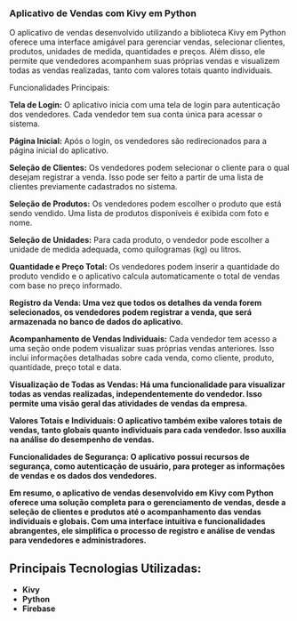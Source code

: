### Aplicativo de Vendas com Kivy em Python

O aplicativo de vendas desenvolvido utilizando a biblioteca Kivy em Python oferece uma interface amigável para gerenciar vendas, selecionar clientes, produtos, unidades de medida, quantidades e preços. Além disso, ele permite que vendedores acompanhem suas próprias vendas e visualizem todas as vendas realizadas, tanto com valores totais quanto individuais.

Funcionalidades Principais:

<b>Tela de Login:</b> O aplicativo inicia com uma tela de login para autenticação dos vendedores. Cada vendedor tem sua conta única para acessar o sistema.

<b>Página Inicial:</b> Após o login, os vendedores são redirecionados para a página inicial do aplicativo.

<b>Seleção de Clientes:</b> Os vendedores podem selecionar o cliente para o qual desejam registrar a venda. Isso pode ser feito a partir de uma lista de clientes previamente cadastrados no sistema.

<b>Seleção de Produtos:</b> Os vendedores podem escolher o produto que está sendo vendido. Uma lista de produtos disponíveis é exibida com foto e nome.

<b>Seleção de Unidades:</b> Para cada produto, o vendedor pode escolher a unidade de medida adequada, como quilogramas (kg) ou litros.

<b>Quantidade e Preço Total:</b> Os vendedores podem inserir a quantidade do produto vendido e o aplicativo calcula automaticamente o total de vendas com base no preço informado.

<b>Registro da Venda: Uma vez que todos os detalhes da venda forem selecionados, os vendedores podem registrar a venda, que será armazenada no banco de dados do aplicativo.</b>

<b>Acompanhamento de Vendas Individuais:</b> Cada vendedor tem acesso a uma seção onde podem visualizar suas próprias vendas anteriores. Isso inclui informações detalhadas sobre cada venda, como cliente, produto, quantidade, preço total e data.

<b>Visualização de Todas as Vendas: Há uma funcionalidade para visualizar todas as vendas realizadas, independentemente do vendedor. Isso permite uma visão geral das atividades de vendas da empresa.

<b>Valores Totais e Individuais:</b> O aplicativo também exibe valores totais de vendas, tanto globais quanto individuais para cada vendedor. Isso auxilia na análise do desempenho de vendas.

Funcionalidades de Segurança: O aplicativo possui recursos de segurança, como autenticação de usuário, para proteger as informações de vendas e os dados dos vendedores.

Em resumo, o aplicativo de vendas desenvolvido em Kivy com Python oferece uma solução completa para o gerenciamento de vendas, desde a seleção de clientes e produtos até o acompanhamento das vendas individuais e globais. Com uma interface intuitiva e funcionalidades abrangentes, ele simplifica o processo de registro e análise de vendas para vendedores e administradores.

## Principais Tecnologias Utilizadas:
<ul>
  <li>Kivy</li>
  <li>Python</li>
  <li>Firebase</li>
</ul>
